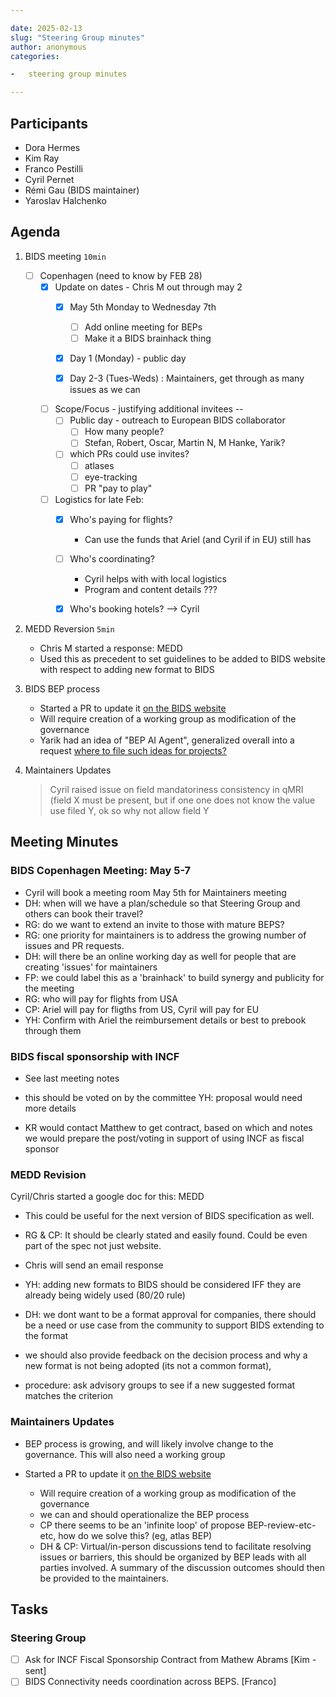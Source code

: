```yaml
---

date: 2025-02-13
slug: "Steering Group minutes"
author: anonymous
categories:

-   steering group minutes

---
```


## Participants

-   Dora Hermes
-   Kim Ray
-   Franco Pestilli
-   Cyril Pernet
-   Rémi Gau (BIDS maintainer)
-   Yaroslav Halchenko

## Agenda

1.  BIDS meeting `10min`
    -   [ ] Copenhagen (need to know by FEB 28)
        -   [x] Update on dates - Chris M out through may 2
            -   [x] May 5th Monday to Wednesday 7th
                -   [ ] Add online meeting for BEPs
                -   [ ] Make it a BIDS brainhack thing

            -   [x] Day 1 (Monday) - public day

            -   [x] Day 2-3 (Tues-Weds) : Maintainers, get through as many issues as we can

        -   [ ] Scope/Focus - justifying additional invitees --
            -   [ ] Public day - outreach to European BIDS collaborator
                -   [ ] How many people?
                -   [ ] Stefan, Robert, Oscar, Martin N, M Hanke, Yarik?

            -   [ ] which PRs could use invites?
                -   [ ] atlases
                -   [ ] eye-tracking
                -   [ ] PR "pay to play"

        -   [ ] Logistics for late Feb:
            -   [x] Who's paying for flights?
                -   Can use the funds that Ariel (and Cyril if in EU) still has

            -   [ ] Who's coordinating?
                -   Cyril helps with with local logistics
                -   Program and content details ???

            -   [x] Who's booking hotels? --> Cyril

1.  MEDD Reversion `5min`
    -   Chris M started a response: MEDD
    -   Used this as precedent to set guidelines to be added to BIDS website with respect to adding new format to BIDS

1.  BIDS BEP process
    -   Started a PR to update it [on the BIDS website](https://github.com/bids-standard/bids-website/pull/615)
    -   Will require creation of a working group as modification of the governance
    -   Yarik had an idea of "BEP AI Agent", generalized overall into a request [where to file such ideas for projects?](https://github.com/bids-standard/bids-website/issues/620)

1.  Maintainers Updates
    > Cyril raised issue on field mandatoriness consistency in qMRI (field X must be present, but if one one does not know the value use filed Y, ok so why not allow field Y

## Meeting Minutes

### BIDS Copenhagen Meeting: May 5-7

-   Cyril will book a meeting room May 5th for Maintainers meeting
-   DH:  when will we have a plan/schedule so that Steering Group and others can book their travel?
-   RG: do we want to extend an invite to those with mature BEPS?
-   RG: one priority for maintainers is to address the growing number of issues and PR requests.
-   DH: will there be an online working day as well for people that are creating 'issues' for maintainers
-   FP: we could label this as a 'brainhack' to build synergy and publicity for the meeting
-   RG: who will pay for flights from USA
-   CP: Ariel will pay for fligths from US, Cyril will pay for EU
-   YH: Confirm with Ariel the reimbursement details or best to prebook through them

### BIDS fiscal sponsorship with INCF

-   See last meeting notes

-   this should be voted on by the committee
    YH: proposal would need more details

-   KR would contact Matthew to get contract, based on which and notes we would prepare the post/voting in support of using INCF as fiscal sponsor

### MEDD Revision

Cyril/Chris started a google doc for this: MEDD

-   This could be useful for the next version of BIDS specification as well.

-   RG & CP: It should be clearly stated and easily found.
    Could be even part of the spec not just website.

-   Chris will send an email response

-   YH: adding new formats to BIDS should be considered IFF they are already being widely used (80/20 rule)

-   DH: we dont want to be a format approval for companies, there should be a need or use case from the community to support BIDS extending to the format

-   we should also provide feedback on the decision process and why a new format is not being adopted (its not a common format),

-   procedure: ask advisory groups to see if a new suggested format matches the criterion

### Maintainers Updates

-   BEP process is growing, and will likely involve change to the governance.  This will also need a working group

-   Started a PR to update it [on the BIDS website](https://github.com/bids-standard/bids-website/pull/615)
    -   Will require creation of a working group as modification of the governance
    -   we can and should operationalize the BEP process
    -   CP there seems to be an 'infinite loop' of propose BEP-review-etc-etc, how do we solve this? (eg, atlas BEP)
    -   DH & CP: Virtual/in-person discussions tend to facilitate resolving issues or barriers, this should be organized by BEP leads with all parties involved. A summary of the discussion outcomes should then be provided to the maintainers.

## Tasks

### Steering Group

-   [ ] Ask for INCF Fiscal Sponsorship Contract from Mathew Abrams \[Kim - sent]
-   [ ] BIDS Connectivity needs coordination across BEPS. \[Franco]
